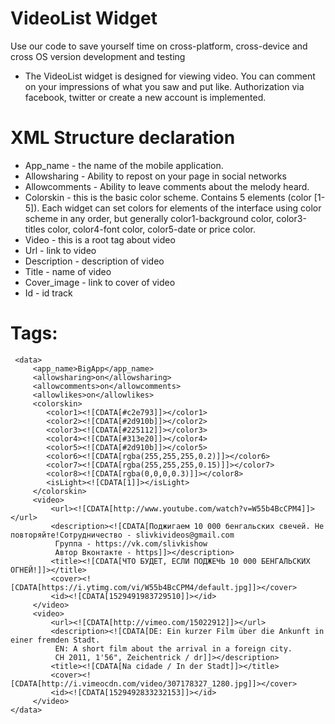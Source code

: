 # VideoList Widget

Use our code to save yourself time on cross-platform, cross-device and cross OS version development and testing
- The VideoList widget is designed for viewing video.
You can comment on your impressions of what you saw and put like.
Authorization via facebook, twitter or create a new account is implemented.

# XML Structure declaration
- App_name - the name of the mobile application. 
- Allowsharing - Ability to repost on your page in social networks
- Allowcomments - Ability to leave comments about the melody heard.
- Colorskin - this is the basic color scheme. Contains 5 elements (color [1-5]). Each widget can set colors for elements of the interface using color scheme in any order, but generally color1-background color, color3-titles color, color4-font color, color5-date or price color.
- Video - this is a root tag about video
- Url  - link to video
- Description - description of video
- Title - name of video
- Cover_image - link to cover of video
- Id - id track
# Tags:  
     <data>
         <app_name>BigApp</app_name>
         <allowsharing>on</allowsharing>
         <allowcomments>on</allowcomments>
         <allowlikes>on</allowlikes>
         <colorskin>
            <color1><![CDATA[#c2e793]]></color1>
            <color2><![CDATA[#2d910b]]></color2>
            <color3><![CDATA[#225112]]></color3>
            <color4><![CDATA[#313e20]]></color4>
            <color5><![CDATA[#2d910b]]></color5>
            <color6><![CDATA[rgba(255,255,255,0.2)]]></color6>
            <color7><![CDATA[rgba(255,255,255,0.15)]]></color7>
            <color8><![CDATA[rgba(0,0,0,0.3)]]></color8>
            <isLight><![CDATA[1]]></isLight>
         </colorskin>
         <video>
             <url><![CDATA[http://www.youtube.com/watch?v=W55b4BcCPM4]]></url>
             <description><![CDATA[Поджигаем 10 000 бенгальских свечей. Не повторяйте!Сотрудничество - slivkivideos@gmail.com
              Группа - https://vk.com/slivkishow
              Автор Вконтакте - https]]></description>
             <title><![CDATA[ЧТО БУДЕТ, ЕСЛИ ПОДЖЕЧЬ 10 000 БЕНГАЛЬСКИХ ОГНЕЙ!]]></title>
             <cover><![CDATA[https://i.ytimg.com/vi/W55b4BcCPM4/default.jpg]]></cover>
             <id><![CDATA[1529491983729510]]></id>
         </video>
         <video>
             <url><![CDATA[http://vimeo.com/15022912]]></url>
             <description><![CDATA[DE: Ein kurzer Film über die Ankunft in einer fremden Stadt.
              EN: A short film about the arrival in a foreign city.
              CH 2011, 1'56", Zeichentrick / dr]]></description>
             <title><![CDATA[Na cidade / In der Stadt]]></title>
             <cover><![CDATA[http://i.vimeocdn.com/video/307178327_1280.jpg]]></cover>
             <id><![CDATA[1529492833232153]]></id>
         </video>
    </data>
